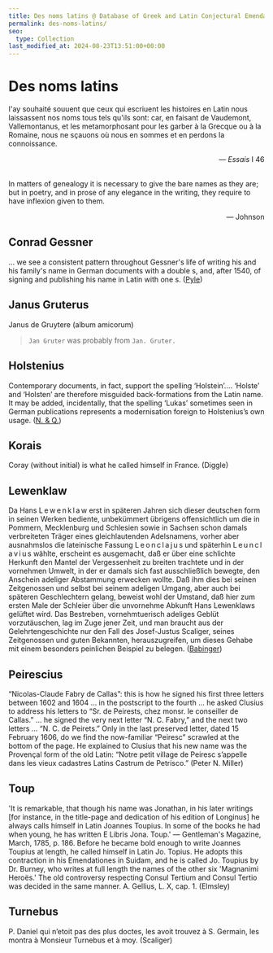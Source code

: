 ```yaml
---
title: Des noms latins @ Database of Greek and Latin Conjectural Emendations Attested in MSS
permalink: des-noms-latins/
seo:
  type: Collection
last_modified_at: 2024-08-23T13:51:00+00:00
---
```

# Des noms latins

I'ay souhaité souuent que ceux qui escriuent les histoires en Latin nous laissassent nos noms tous tels qu'ils sont: car, en faisant de Vaudemont, Vallemontanus, et les metamorphosant pour les garber à la Grecque ou à la Romaine, nous ne sçauons où nous en sommes et en perdons la connoissance.
<p align="right">— <em>Essais</em> I 46</p>

&nbsp;  
In matters of genealogy it is necessary to give the bare names as they are; but in poetry, and in prose of any elegance in the writing, they require to have inflexion given to them.
<p align="right">— Johnson</p>

## Conrad Gessner
… we see a consistent pattern throughout Gessner's life of writing his and his family's name in German documents with a double s, and, after 1540, of signing and publishing his name in Latin with one s. ([Pyle](https://www.euppublishing.com/doi/abs/10.3366/anh.2000.27.2.175))

## Janus Gruterus
Janus de Gruytere (album amicorum)

> `Jan Gruter` was probably from `Jan. Gruter.`

## Holstenius
Contemporary documents, in fact, support the spelling ‘Holstein’.… ‘Holste’ and ‘Holsten’ are therefore misguided back-formations from the Latin name. It may be added, incidentally, that the spelling ‘Lukas’ sometimes seen in German publications represents a modernisation foreign to Holstenius’s own usage. ([N. & Q.](https://doi.org/10.1093/notesj/gjae088))

## Korais
Coray (without initial) is what he called himself in France. (Diggle)

## Lewenklaw
Da Hans L&thinsp;e&thinsp;w&thinsp;e&thinsp;n&thinsp;k&thinsp;l&thinsp;a&thinsp;w erst in späteren Jahren sich dieser deutschen form in seinen Werken bediente, unbekümmert übrigens offensichtlich um die in Pommern, Mecklenburg und Schlesien sowie in Sachsen schon damals verbreiteten Träger eines gleichlautenden Adelsnamens, vorher aber ausnahmslos die lateinische Fassung L&thinsp;e&thinsp;o&thinsp;n&thinsp;c&thinsp;l&thinsp;a&thinsp;j&thinsp;u&thinsp;s und späterhin L&thinsp;e&thinsp;u&thinsp;n&thinsp;c&thinsp;l&thinsp;a&thinsp;v&thinsp;i&thinsp;u&thinsp;s wählte, erscheint es ausgemacht, daß er über eine schlichte Herkunft den Mantel der Vergessenheit zu breiten trachtete und in der vornehmen Umwelt, in der er damals sich fast ausschließlich bewegte, den Anschein adeliger Abstammung erwecken wollte. Daß ihm dies bei seinen Zeitgenossen und selbst bei seinem adeligen Umgang, aber auch bei späteren Geschlechtern gelang, beweist wohl der Umstand, daß hier zum ersten Male der Schleier über die unvornehme Abkunft Hans Lewenklaws gelüftet wird. Das Bestreben, vornehmtuerisch adeliges Geblüt vorzutäuschen, lag im Zuge jener Zeit, und man braucht aus der Gelehrtengeschichte nur den Fall des Josef-Justus Scaliger, seines Zeitgenossen und guten Bekannten, herauszugreifen, um dieses Gehabe mit einem besonders peinlichen Beispiel zu belegen. ([Babinger](https://www.lwl.org/westfaelische-geschichte/txt/wz-5703.pdf))

## Peirescius
“Nicolas-Claude Fabry de Callas”: this is how he signed his first three letters between 1602 and 1604 … in the postscript to the fourth … he asked Clusius to address his letters to “Sr. de Peirests, chez monsr. le conseiller de Callas.” … he signed the very next letter “N. C. Fabry,” and the next two letters … “N. C. de Peirets.” Only in the last preserved letter, dated 15 February 1606, do we find the now-familiar “Peiresc” scrawled at the bottom of the page. He explained to Clusius that his new name was the Provençal form of the old Latin: “Notre petit village de Peiresc s’appelle dans les vieux cadastres Latins Castrum de Petrisco.” (Peter N. Miller)

## Toup
'It is remarkable, that though his name was Jonathan, in his later writings [for instance, in the title-page and dedication of his edition of Longinus] he always calls himself in Latin Joannes Toupius. In some of the books he had when young, he has written E Libris Jona. Toup.' — Gentleman's Magazine, March, 1785, p. 186. Before he became bold enough to write Joannes Toupius at length, he called himself in Latin Jo. Topius. He adopts this contraction in his Emendationes in Suidam, and he is called Jo. Toupius by Dr. Burney, who writes at full length the names of the other six 'Magnanimi Heroës.' The old controversy respecting Consul Tertium and Consul Tertio was decided in the same manner. A. Gellius, L. X, cap. 1. (Elmsley)

## Turnebus
P. Daniel qui n’etoit pas des plus doctes, les avoit trouvez à S. Germain, les montra à Monsieur Turnebus et à moy. (Scaliger)
